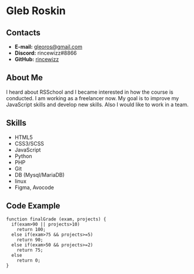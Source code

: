 # Gleb Roskin

## Contacts
* **E-mail:** [gleoros@gmail.com](mailto:gleoros@gmail.com)
* **Discord:** rincewizz#8866
* **GitHub:** [rincewizz](https://github.com/rincewizz)


## About Me
I heard about RSSchool and I became interested in how the course is conducted. I am working as a freelancer now. My goal is to improve my JavaScript skills and develop new skills. Also I would like to work in a team.

## Skills
* HTML5
* CSS3/SCSS
* JavaScript
* Python
* PHP
* Git
* DB (Mysql/MariaDB)
* linux
* Figma, Avocode

## Code Example
```
function finalGrade (exam, projects) {
  if(exam>90 || projects>10)
    return 100;
  else if(exam>75 && projects>=5)
    return 90;
  else if(exam>50 && projects>=2)
    return 75;
  else
    return 0;
}
```
